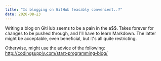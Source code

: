 ```yaml
---
title: "Is blogging on GitHub feasably convenient..?"
date: 2020-08-23
---
```

Writing a blog on GitHub seems to be a pain in the a$$. Takes forever for changes to be pushed through, and I'll have to learn Markdown. The latter might be acceptable, even beneficial, but it's all quite restricting. 

Otherwise, might use the advice of the following: http://codingsupply.com/start-programming-blog/
